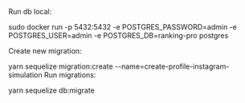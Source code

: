 Run db local:

sudo docker run -p 5432:5432 -e POSTGRES_PASSWORD=admin -e POSTGRES_USER=admin -e POSTGRES_DB=ranking-pro postgres

Create new migration:

yarn sequelize migration:create --name=create-profile-instagram-simulation
Run migrations:

yarn sequelize db:migrate